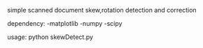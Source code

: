 simple scanned document skew,rotation detection and correction

dependency:
-matplotlib
-numpy
-scipy

usage: python skewDetect.py <image>